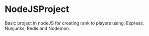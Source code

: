 # NodeJSProject
Basic project in nodeJS for creating rank to players using: Express, Nunjunks, Redis and Nodemon.
